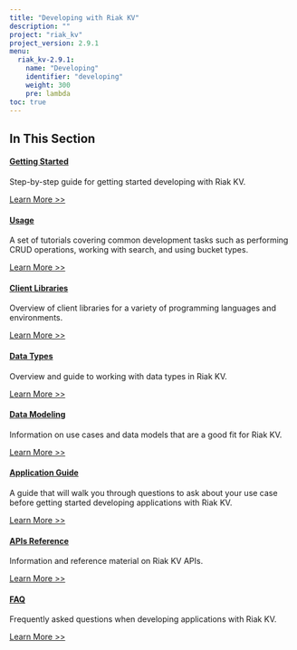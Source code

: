 ```yaml
---
title: "Developing with Riak KV"
description: ""
project: "riak_kv"
project_version: 2.9.1
menu:
  riak_kv-2.9.1:
    name: "Developing"
    identifier: "developing"
    weight: 300
    pre: lambda
toc: true
---
```


[getting started]: ../developing/getting-started
[usage index]: ../developing/usage
[client libraries]: ../developing/client-libraries
[dev data types]: ../developing/data-types
[dev data modeling]: ../developing/data-modeling
[apps index]: ../developing/app-guide
[dev api index]: ../developing/api
[dev faq]: ../developing/faq

## In This Section

#### [Getting Started][getting started]

Step-by-step guide for getting started developing with Riak KV.

[Learn More >>][getting started]

#### [Usage][usage index]

A set of tutorials covering common development tasks such as performing CRUD operations, working with search, and using bucket types.

[Learn More >>][usage index]

#### [Client Libraries][client libraries]

Overview of client libraries for a variety of programming languages and environments.

[Learn More >>][client libraries]

#### [Data Types][dev data types]

Overview and guide to working with data types in Riak KV.

[Learn More >>][dev data types]

#### [Data Modeling][dev data modeling]

Information on use cases and data models that are a good fit for Riak KV. 

[Learn More >>][dev data modeling]

#### [Application Guide][apps index]

A guide that will walk you through questions to ask about your use case before getting started developing applications with Riak KV.

[Learn More >>][apps index]

#### [APIs Reference][dev api index]

Information and reference material on Riak KV APIs.

[Learn More >>][dev api index]

#### [FAQ][dev faq]

Frequently asked questions when developing applications with Riak KV.

[Learn More >>][dev faq]

